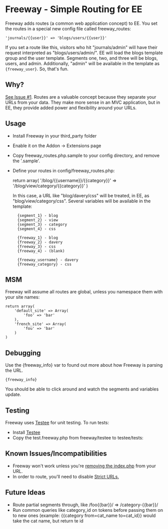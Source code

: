 # Freeway - Simple Routing for EE

Freeway adds routes (a common web application concept) to EE. You set the routes in a special new config file called freeway_routes:

	'journals/{{user}}' => 'blogs/users/{{user}}'

If you set a route like this, visitors who hit "journals/admin" will have their request interpreted as "blogs/users/admin/". EE will load the blogs template group and the user template. Segments one, two, and three will be blogs, users, and admin. Additionally, "admin" will be available in the template as <code>{freeway_user}</code>. So, that's fun.

## Why?

[See Issue #1](https://github.com/averyvery/freeway/issues/1). Routes are a valuable concept because they separate your URLs from your data. They make more sense in an MVC application, but in EE, they provide added power and flexibility around your URLs.

## Usage

- Install Freeway in your third_party folder
- Enable it on the Addon -> Extensions page
- Copy freeway_routes.php.sample to your config directory, and remove the '.sample'.
- Define your routes in config/freeway_routes.php:

	return array(
		'/blog/{{username}}/{{category}}' => '/blog/view/category/{{category}}'
	)

	In this case, a URL like "blog/davery/css" will be treated, in EE, as "blog/view/category/css".
	Several variables will be available in the template:

		{segment_1} - blog
		{segment_2} - view
		{segment_3} - category
		{segment_4} - css

		{freeway_1} - blog
		{freeway_2} - davery
		{freeway_3} - css
		{freeway_4} - (blank)

		{freeway_username} - davery
		{freeway_category} - css

## MSM

Freeway will assume all routes are global, unless you namespace them with your site names:

	return array(
		'default_site' => Array(
			'foo' => 'bar'
		),
		'french_site' => Array(
			'fou' => 'bar'
		)
	)

## Debugging

Use the {freeway_info} var to found out more about how Freeway is parsing the URL.

	{freeway_info}

You should be able to click around and watch the segments and variables update.

## Testing

Freeway uses [Testee](http://experienceinternet.co.uk/software/testee/) for unit testing. To run tests:

- Install [Testee](http://experienceinternet.co.uk/software/testee/)
- Copy the test.freeway.php from freeway/testee to testee/tests:

## Known Issues/Incompatibilities

- Freeway won't work unless you're [removing the index.php](http://expressionengine.com/wiki/Remove_index.php_From_URLs/) from your URL.
- In order to route, you'll need to disable [Strict URLs.](http://expressionengine.com/user_guide/cp/design/templates/global_template_preferences.html)

## Future Ideas

- Route partial segments through, like /foo{{bar}}/ => /category-{{bar}}/
- Run common queries like category_id on tokens before passing them on to new ones (example: {{category from=cat_name to=cat_id}} would take the cat name, but return te id

